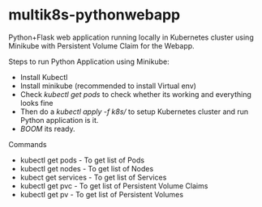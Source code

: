 # multik8s-pythonwebapp
Python+Flask web application running locally in Kubernetes cluster using Minikube with Persistent Volume Claim for the Webapp.

Steps to run Python Application using Minikube:

- Install Kubectl
- Install  minikube (recommended to install Virtual env)
- Check *kubectl get pods* to check whether its working and everything looks fine
- Then do a *kubectl apply -f k8s/* to setup Kubernetes cluster and run Python application is it.
- *BOOM* its ready.


Commands

- kubectl get pods  - To get list of Pods
- kubectl get nodes - To get list of Nodes
- kubect get services - To get list of Services
- kubectl get pvc - To get list of Persistent Volume Claims
- kubectl get pv - To get list of Persistent Volumes
